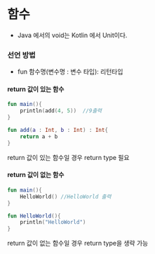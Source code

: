 # 함수

- Java 에서의 void는 Kotlin 에서 Unit이다.
### 선언 방법
- fun 함수명(변수명 : 변수 타입): 리턴타입

#### return 값이 있는 함수
```kotlin
fun main(){
    println(add(4, 5))  //9출력
}

fun add(a : Int, b : Int) : Int{
    return a + b
}
```  
return 값이 있는 함수일 경우 return type 필요
#### return 값이 없는 함수

```kotlin
fun main(){
    HelloWorld() //HelloWorld 출력
}

fun HelloWorld(){
    println("HelloWorld")
}
```
return 값이 없는 함수일 경우 return type을 생략 가능
